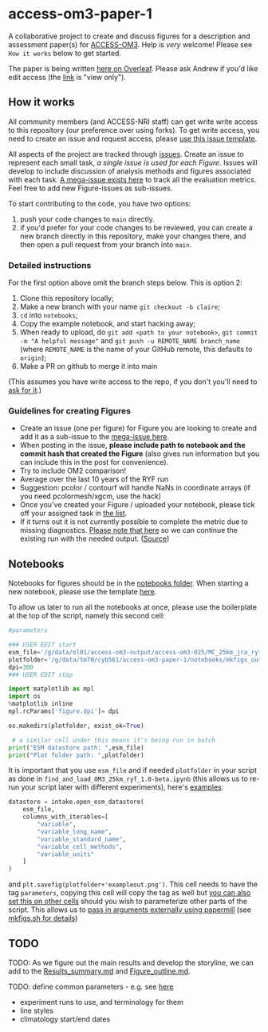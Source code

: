 # access-om3-paper-1

A collaborative project to create and discuss figures for a description and assessment paper(s) for [ACCESS-OM3](https://github.com/ACCESS-NRI/access-om3-configs). Help is _very_ welcome! Please see `How it works` below to get started.

The paper is being written [here on Overleaf](https://www.overleaf.com/read/pygvjbmmghsv#b18c9c). Please ask Andrew if you'd like edit access (the [link](https://www.overleaf.com/read/pygvjbmmghsv#b18c9c) is "view only"). 

## How it works

All community members (and ACCESS-NRI staff) can get write write access to this repository (our preference over using forks). To get write access, you need to create an issue and request access, please [use this issue template](https://github.com/ACCESS-Community-Hub/access-om3-paper-1/issues/new?template=add-user-request-to--access-om3-paper-1--repository-.md).

All aspects of the project are tracked through [issues](https://github.com/ACCESS-Community-Hub/access-om3-25km-paper-1/issues). Create an issue to represent each small task, _a single issue is used for each Figure_. Issues will develop to include discussion of analysis methods and figures associated with each task. [A mega-issue exists here](https://github.com/ACCESS-Community-Hub/access-om3-paper-1/issues/23) to track all the evaluation metrics. Feel free to add new Figure-issues as sub-issues.

To start contributing to the code, you have two options:
 1. push your code changes to `main` directly. 
 1. if you'd prefer for your code changes to be reviewed, you can create a new branch directly in this repository, make your changes there, and then open a pull request from your branch into `main`. 

### Detailed instructions 

For the first option above omit the branch steps below. This is option 2:

 1. Clone this repository locally;
 2. Make a new branch with your name `git checkout -b claire`;
 3. `cd` into `notebooks`;
 4. Copy the example notebook, and start hacking away;
 5. When ready to upload, do `git add <path to your notebook>`, `git commit -m "A helpful message"` and `git push -u REMOTE_NAME branch_name` (where `REMOTE_NAME` is the name of your GitHub remote, this defaults to `origin`);
 6. Make a PR on github to merge it into main

(This assumes you have write access to the repo, if you don't you'll need to [ask for it](https://github.com/ACCESS-Community-Hub/access-om3-paper-1/issues/new?template=add-user-request-to--access-om3-paper-1--repository-.md).)


### Guidelines for creating Figures
 - Create an issue (one per figure) for Figure you are looking to create and add it as a sub-issue to the [mega-issue  here](https://github.com/ACCESS-Community-Hub/access-om3-paper-1/issues/23).
 - When posting in the issue, **please include path to notebook and the commit hash that created the Figure** (also gives run information but you can include this in the post for convenience).
 - Try to include OM2 comparison!
 - Average over the last 10 years of the RYF run
 - Suggestion: pcolor / contourf will handle NaNs in coordinate arrays (if you need pcolormesh/xgcm, use the hack)
 - Once you've created your Figure / uploaded your notebook, please tick off your assigned task in [the list](https://github.com/ACCESS-Community-Hub/access-om3-paper-1/issues/23#issue-3308829506).
 - If it turns out it is not currently possible to complete the metric due to missing diagnostics. [Please note that here](https://github.com/ACCESS-NRI/access-om3-configs/issues/718) so we can continue the existing run with the needed output.
([Source](https://github.com/ACCESS-Community-Hub/access-om3-paper-1/issues/23#issue-3308829506))

## Notebooks

Notebooks for figures should be in the [notebooks folder](https://github.com/ACCESS-Community-Hub/access-om3-25km-paper-1/blob/main/notebooks). When starting a new notebook, please use the template [here](https://github.com/ACCESS-Community-Hub/access-om3-paper-1/blob/main/notebooks/find_and_load_OM3_25km_ryf_1.0-beta.ipynb). 

To allow us later to run all the notebooks at once, please use the boilerplate at the top of the script, namely this second cell:
```python
#parameters

### USER EDIT start
esm_file='/g/data/ol01/access-om3-output/access-om3-025/MC_25km_jra_ryf-1.0-beta/experiment_datastore.json'
plotfolder='/g/data/tm70/cyb561/access-om3-paper-1/notebooks/mkfigs_output/2/'
dpi=300
### USER EDIT stop

import matplotlib as mpl
import os
%matplotlib inline
mpl.rcParams['figure.dpi']= dpi

os.makedirs(plotfolder, exist_ok=True)

 # a similar cell under this means it's being run in batch
print("ESM datastore path: ",esm_file)
print("Plot folder path: ",plotfolder)
```

It is important that you use `esm_file` and if needed `plotfolder` in your script as done in `find_and_load_OM3_25km_ryf_1.0-beta.ipynb` (this allows us to re-run your script later with different experiments), here's [examples](https://github.com/ACCESS-Community-Hub/access-om3-paper-1/blob/main/notebooks/find_and_load_OM3_25km_ryf_1.0-beta.ipynb):
```python
datastore = intake.open_esm_datastore(
    esm_file,
    columns_with_iterables=[
        "variable",
        "variable_long_name",
        "variable_standard_name",
        "variable_cell_methods",
        "variable_units"
    ]
)
```
and `plt.savefig(plotfolder+'exampleout.png')`. This cell needs to have the tag `parameters`, copying this cell will copy the tag as well but [you can also set this on other cells](https://papermill.readthedocs.io/en/latest/usage-parameterize.html) should you wish to parameterize other parts of the script. This allows us to [pass in arguments externally using papermill](https://papermill.readthedocs.io/en/latest/usage-cli.html) (see [mkfigs.sh for details](https://github.com/ACCESS-Community-Hub/access-om3-paper-1/blob/main/notebooks/mkfigs.sh))

## TODO

TODO: As we figure out the main results and develop the storyline, we can add to the [Results_summary.md](https://github.com/ACCESS-Community-Hub/access-om3-25km-paper-1/blob/main/Results_summary.md) and [Figure_outline.md](https://github.com/ACCESS-Community-Hub/access-om3-25km-paper-1/blob/main/Figure_outline.md).

TODO: define common parameters - e.g. see [here]([https://github.com/pedrocol/basal_mom5-collaborative-project?tab=readme-ov-file#plotting-formatsdict](https://github.com/ACCESS-Community-Hub/access-om3-paper-1/blob/main/notebooks/find_and_load_OM3_25km_ryf_1.0-beta.ipynb))
- experiment runs to use, and terminology for them
- line styles
- climatology start/end dates

